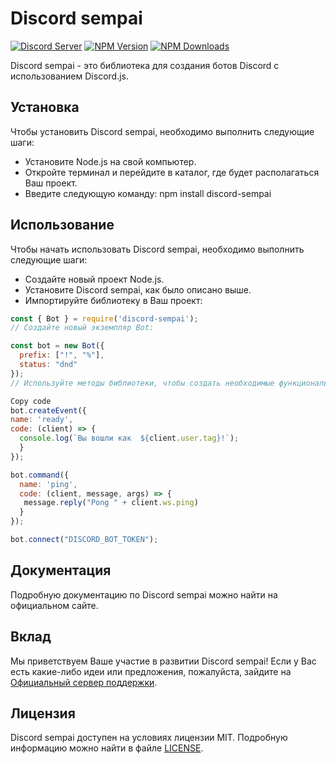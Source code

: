 # Discord sempai
[![Discord Server](https://img.shields.io/discord/796504104565211187?color=7289da&logo=discord&logoColor=white)](https://discord.gg/EuSbT5HH8b)
[![NPM Version](https://img.shields.io/npm/v/discord-sempai.svg?maxAge=3600)](https://www.npmjs.com/package/discord-sempai)
[![NPM Downloads](https://img.shields.io/npm/dt/discord-sempai.svg?maxAge=3600)](https://www.npmjs.com/package/discord-sempai)


Discord sempai - это библиотека для создания ботов Discord с использованием Discord.js.

## Установка
Чтобы установить Discord sempai, необходимо выполнить следующие шаги:

- Установите Node.js на свой компьютер.
- Откройте терминал и перейдите в каталог, где будет располагаться Ваш проект.
- Введите следующую команду: npm install discord-sempai

## Использование
Чтобы начать использовать Discord sempai, необходимо выполнить следующие шаги:

- Создайте новый проект Node.js.
- Установите Discord sempai, как было описано выше.
- Импортируйте библиотеку в Ваш проект:

```js
const { Bot } = require('discord-sempai');
// Создайте новый экземпляр Bot:

const bot = new Bot({
  prefix: ["!", "%"],
  status: "dnd"
});
// Используйте методы библиотеки, чтобы создать необходимые функциональности для Вашего бота.

Copy code
bot.createEvent({
name: 'ready',
code: (client) => {
  console.log(`Вы вошли как  ${client.user.tag}!`);
  }
});

bot.command({
  name: 'ping',
  code: (client, message, args) => {
   message.reply("Pong " + client.ws.ping)
  }
});

bot.connect("DISCORD_BOT_TOKEN");
```

## Документация

Подробную документацию по Discord sempai можно найти на официальном сайте.

## Вклад

Мы приветствуем Ваше участие в развитии Discord sempai! Если у Вас есть какие-либо идеи или предложения, пожалуйста, зайдите на <a href="https://discord.gg/j8G7jhHMbs">Официальный сервер поддержки</a>.

## Лицензия

Discord sempai доступен на условиях лицензии MIT. Подробную информацию можно найти в файле <a href="https://github.com/Sempai-07/discord-sempai/blob/main/LICENSE">LICENSE</a>.
